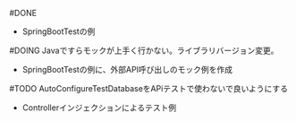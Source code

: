 #DONE
* SpringBootTestの例

#DOING
Javaですらモックが上手く行かない。ライブラリバージョン変更。
* SpringBootTestの例に、外部API呼び出しのモック例を作成

#TODO
AutoConfigureTestDatabaseをAPiテストで使わないで良いようにする
* Controllerインジェクションによるテスト例


